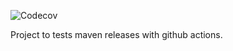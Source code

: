 ![Codecov](https://img.shields.io/codecov/c/github/sitepark-com/github-maven-release-test)

Project to tests maven releases with github actions.
